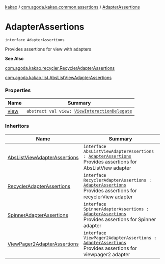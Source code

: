 [kakao](../../index.md) / [com.agoda.kakao.common.assertions](../index.md) / [AdapterAssertions](./index.md)

# AdapterAssertions

`interface AdapterAssertions`

Provides assertions for view with adapters

**See Also**

[com.agoda.kakao.recycler.RecyclerAdapterAssertions](../../com.agoda.kakao.recycler/-recycler-adapter-assertions/index.md)

[com.agoda.kakao.list.AbsListViewAdapterAssertions](../../com.agoda.kakao.list/-abs-list-view-adapter-assertions/index.md)

### Properties

| Name | Summary |
|---|---|
| [view](view.md) | `abstract val view: `[`ViewInteractionDelegate`](../../com.agoda.kakao.delegate/-view-interaction-delegate/index.md) |

### Inheritors

| Name | Summary |
|---|---|
| [AbsListViewAdapterAssertions](../../com.agoda.kakao.list/-abs-list-view-adapter-assertions/index.md) | `interface AbsListViewAdapterAssertions : `[`AdapterAssertions`](./index.md)<br>Provides assertions for AbsListView adapter |
| [RecyclerAdapterAssertions](../../com.agoda.kakao.recycler/-recycler-adapter-assertions/index.md) | `interface RecyclerAdapterAssertions : `[`AdapterAssertions`](./index.md)<br>Provides assertions for recyclerView adapter |
| [SpinnerAdapterAssertions](../../com.agoda.kakao.spinner/-spinner-adapter-assertions/index.md) | `interface SpinnerAdapterAssertions : `[`AdapterAssertions`](./index.md)<br>Provides assertions for Spinner adapter |
| [ViewPager2AdapterAssertions](../../com.agoda.kakao.pager2/-view-pager2-adapter-assertions/index.md) | `interface ViewPager2AdapterAssertions : `[`AdapterAssertions`](./index.md)<br>Provides assertions for viewpager2 adapter |
